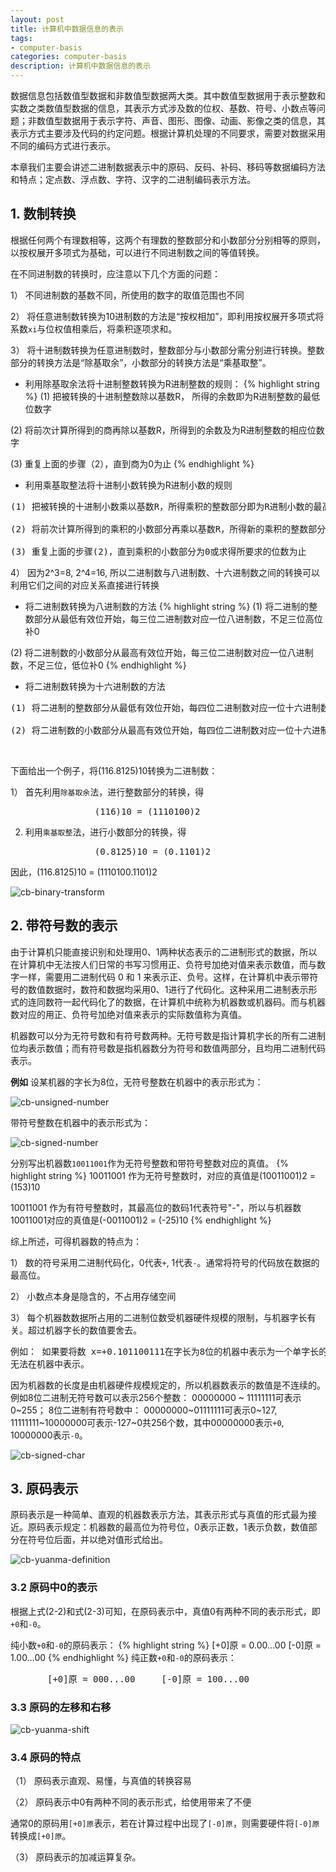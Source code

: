 ```yaml
---
layout: post
title: 计算机中数据信息的表示
tags:
- computer-basis
categories: computer-basis
description: 计算机中数据信息的表示
---
```



数据信息包括数值型数据和非数值型数据两大类。其中数值型数据用于表示整数和实数之类数值型数据的信息，其表示方式涉及数的位权、基数、符号、小数点等问题；非数值型数据用于表示字符、声音、图形、图像、动画、影像之类的信息，其表示方式主要涉及代码的约定问题。根据计算机处理的不同要求，需要对数据采用不同的编码方式进行表示。

本章我们主要会讲述二进制数据表示中的原码、反码、补码、移码等数据编码方法和特点；定点数、浮点数、字符、汉字的二进制编码表示方法。



<!-- more -->

## 1. 数制转换
根据任何两个有理数相等，这两个有理数的整数部分和小数部分分别相等的原则，以按权展开多项式为基础，可以进行不同进制数之间的等值转换。

在不同进制数的转换时，应注意以下几个方面的问题：

1） 不同进制数的基数不同，所使用的数字的取值范围也不同

2） 将任意进制数转换为10进制数的方法是“按权相加”，即利用按权展开多项式将系数```xi```与位权值相乘后，将乘积逐项求和。

3） 将十进制数转换为任意进制数时，整数部分与小数部分需分别进行转换。整数部分的转换方法是“除基取余”，小数部分的转换方法是“乘基取整”。

* 利用除基取余法将十进制整数转换为R进制整数的规则：
{% highlight string %}
(1) 把被转换的十进制整数除以基数R， 所得的余数即为R进制整数的最低位数字

(2) 将前次计算所得到的商再除以基数R，所得到的余数及为R进制整数的相应位数字

(3) 重复上面的步骤（2），直到商为0为止
{% endhighlight %}


* 利用乘基取整法将十进制小数转换为R进制小数的规则
<pre>
(1) 把被转换的十进制小数乘以基数R，所得乘积的整数部分即为R进制小数的最高位数字

(2) 将前次计算所得到的乘积的小数部分再乘以基数R，所得新的乘积的整数部分即为R进制小数的相应位数字。

(3) 重复上面的步骤(2)，直到乘积的小数部分为0或求得所要求的位数为止
</pre> 

4） 因为2^3=8, 2^4=16, 所以二进制数与八进制数、十六进制数之间的转换可以利用它们之间的对应关系直接进行转换

* 将二进制数转换为八进制数的方法
{% highlight string %}
(1) 将二进制的整数部分从最低有效位开始，每三位二进制数对应一位八进制数，不足三位高位补0

(2) 将二进制数的小数部分从最高有效位开始，每三位二进制数对应一位八进制数，不足三位，低位补0 
{% endhighlight %}

* 将二进制数转换为十六进制数的方法
<pre>
(1) 将二进制的整数部分从最低有效位开始，每四位二进制数对应一位十六进制数，不足四位高位补0

(2) 将二进制数的小数部分从最高有效位开始，每四位二进制数对应一位十六进制数，不足四位，低位补0 
</pre>

<br />

下面给出一个例子，将(116.8125)10转换为二进制数：

1） 首先利用```除基取余```法，进行整数部分的转换，得
<pre>
                (116)10 = (1110100)2
</pre>
2) 利用```乘基取整```法，进行小数部分的转换，得
<pre>
                (0.8125)10 = (0.1101)2
</pre>

因此，(116.8125)10 = (1110100.1101)2

![cb-binary-transform](https://ivanzz1001.github.io/records/assets/img/computer_basis/cb_binary_transform.jpg)


## 2. 带符号数的表示
由于计算机只能直接识别和处理用0、1两种状态表示的二进制形式的数据，所以在计算机中无法按人们日常的书写习惯用正、负符号加绝对值来表示数值，而与数字一样，需要用二进制代码 0 和 1 来表示正、负号。这样，在计算机中表示带符号的数值数据时，数符和数据均采用0、1进行了代码化。这种采用二进制表示形式的连同数符一起代码化了的数据，在计算机中统称为机器数或机器码。而与机器数对应的用正、负符号加绝对值来表示的实际数值称为真值。

机器数可以分为无符号数和有符号数两种。无符号数是指计算机字长的所有二进制位均表示数值；而有符号数是指机器数分为符号和数值两部分，且均用二进制代码表示。

**例如** 设某机器的字长为8位，无符号整数在机器中的表示形式为：

![cb-unsigned-number](https://ivanzz1001.github.io/records/assets/img/computer_basis/cb_unsigned_number.jpg)

带符号整数在机器中的表示形式为：

![cb-signed-number](https://ivanzz1001.github.io/records/assets/img/computer_basis/cb_signed_number.jpg)

分别写出机器数```10011001```作为无符号整数和带符号整数对应的真值。
{% highlight string %}
10011001 作为无符号整数时，对应的真值是(10011001)2 = (153)10

10011001 作为有符号整数时，其最高位的数码1代表符号"-"，所以与机器数10011001对应的真值是(-0011001)2 = (-25)10
{% endhighlight %}

综上所述，可得机器数的特点为：

1） 数的符号采用二进制代码化，0代表```+```, 1代表```-```。通常将符号的代码放在数据的最高位。

2） 小数点本身是隐含的，不占用存储空间

3） 每个机器数数据所占用的二进制位数受机器硬件规模的限制，与机器字长有关。超过机器字长的数值要舍去。
<pre>
例如： 如果要将数 x=+0.101100111在字长为8位的机器中表示为一个单字长的数，则只能表示为01011001，最低位的两个1
无法在机器中表示。
</pre>


因为机器数的长度是由机器硬件规模规定的，所以机器数表示的数值是不连续的。例如8位二进制无符号数可以表示256个整数： 00000000 ~ 11111111可表示0~255； 8位二进制有符号数中： 00000000~01111111可表示0~127, 11111111~10000000可表示-127~0共256个数，其中00000000表示```+0```, 10000000表示```-0```。

![cb-signed-char](https://ivanzz1001.github.io/records/assets/img/computer_basis/cb_signed_char.jpg)

## 3. 原码表示

原码表示是一种简单、直观的机器数表示方法，其表示形式与真值的形式最为接近。原码表示规定：机器数的最高位为符号位，0表示正数，1表示负数，数值部分在符号位后面，并以绝对值形式给出。

![cb-yuanma-definition](https://ivanzz1001.github.io/records/assets/img/computer_basis/cb_yuanma_definition.jpg)

### 3.2 原码中0的表示
根据上式(2-2)和式(2-3)可知，在原码表示中，真值0有两种不同的表示形式，即```+0```和```-0```。

纯小数```+0```和```-0```的原码表示：
{% highlight string %}
       [+0]原 = 0.00...00    [-0]原 = 1.00...00
{% endhighlight %}
纯正数```+0```和```-0```的原码表示：
<pre>
       [+0]原 = 000...00     [-0]原 = 100...00
</pre>

### 3.3 原码的左移和右移

![cb-yuanma-shift](https://ivanzz1001.github.io/records/assets/img/computer_basis/cb_yuanma_shift.jpg)


### 3.4 原码的特点
（1） 原码表示直观、易懂，与真值的转换容易

（2） 原码表示中0有两种不同的表示形式，给使用带来了不便

通常0的原码用```[+0]原```表示，若在计算过程中出现了```[-0]原```，则需要硬件将```[-0]原```转换成```[+0]原```。

（3） 原码表示的加减运算复杂。 

<br />
<br />
<br />

